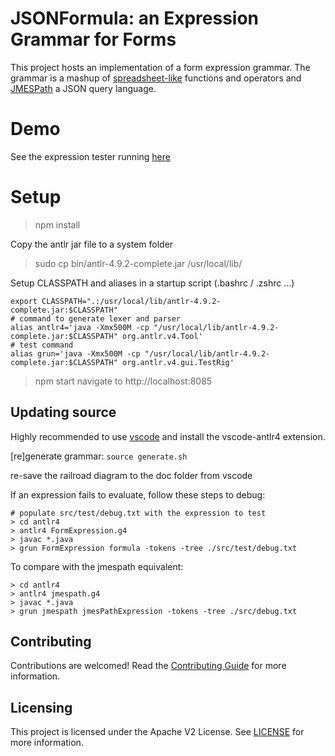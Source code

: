 # JSONFormula: an Expression Grammar for Forms

This project hosts an implementation of a form expression grammar.
The grammar is a mashup of [spreadsheet-like](https://www.oasis-open.org/committees/download.php/16826/openformula-spec-20060221.html) functions and operators and [JMESPath](https://jmespath.org/) a JSON query language.

# Demo
See the expression tester running [here](https://github.com/adobe/json-formula/pages/expressions/)

# Setup


> npm install

Copy the antlr jar file to a system folder

> sudo cp bin/antlr-4.9.2-complete.jar /usr/local/lib/

Setup CLASSPATH and aliases in a startup script (.bashrc / .zshrc ...)

```
export CLASSPATH=".:/usr/local/lib/antlr-4.9.2-complete.jar:$CLASSPATH"
# command to generate lexer and parser
alias antlr4='java -Xmx500M -cp "/usr/local/lib/antlr-4.9.2-complete.jar:$CLASSPATH" org.antlr.v4.Tool'
# test command
alias grun='java -Xmx500M -cp "/usr/local/lib/antlr-4.9.2-complete.jar:$CLASSPATH" org.antlr.v4.gui.TestRig'
```

> npm start
> navigate to http://localhost:8085

## Updating source

Highly recommended to use [vscode](https://code.visualstudio.com/) and install the vscode-antlr4 extension.

[re]generate grammar: `source generate.sh`

re-save the railroad diagram to the doc folder from vscode

If an expression fails to evaluate, follow these steps to debug:

```
# populate src/test/debug.txt with the expression to test
> cd antlr4
> antlr4 FormExpression.g4
> javac *.java
> grun FormExpression formula -tokens -tree ./src/test/debug.txt
```

To compare with the jmespath equivalent:

```
> cd antlr4
> antlr4 jmespath.g4
> javac *.java
> grun jmespath jmesPathExpression -tokens -tree ./src/debug.txt
```

## Contributing
Contributions are welcomed! Read the [Contributing Guide](./CONTRIBUTING.md) for more information.

## Licensing
This project is licensed under the Apache V2 License. See [LICENSE](./LICENSE) for more information.
